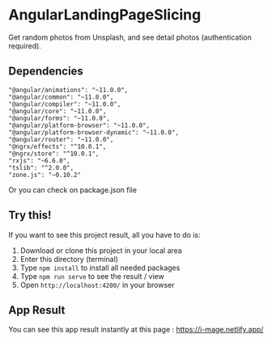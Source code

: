 # AngularLandingPageSlicing

Get random photos from Unsplash, and see detail photos (authentication required).

## Dependencies
```
"@angular/animations": "~11.0.0",
"@angular/common": "~11.0.0",
"@angular/compiler": "~11.0.0",
"@angular/core": "~11.0.0",
"@angular/forms": "~11.0.0",
"@angular/platform-browser": "~11.0.0",
"@angular/platform-browser-dynamic": "~11.0.0",
"@angular/router": "~11.0.0",
"@ngrx/effects": "^10.0.1",
"@ngrx/store": "^10.0.1",
"rxjs": "~6.6.0",
"tslib": "^2.0.0",
"zone.js": "~0.10.2"
```
Or you can check on package.json file

## Try this!
If you want to see this project result, all you have to do is:
1. Download or clone this project in your local area
2. Enter this directory (terminal)
3. Type `npm install` to install all needed packages
4. Type `npm run serve` to see the result / view
5. Open `http://localhost:4200/` in your browser

## App Result
You can see this app result instantly at this page : https://i-mage.netlify.app/
